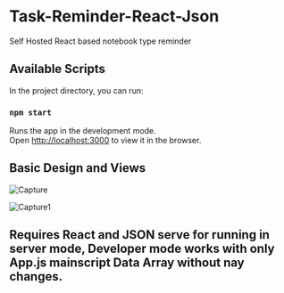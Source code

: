 # Task-Reminder-React-Json
Self Hosted React based notebook type reminder 
## Available Scripts

In the project directory, you can run:

### `npm start`

Runs the app in the development mode.\
Open [http://localhost:3000](http://localhost:3000) to view it in the browser.

## Basic Design and Views 
![Capture](https://user-images.githubusercontent.com/72495317/119236951-e137a000-bb57-11eb-805c-eccbfb147c29.PNG)

![Capture1](https://user-images.githubusercontent.com/72495317/119236957-e7c61780-bb57-11eb-8d0e-7a9d3d1ef306.PNG)

## Requires React and JSON serve for running in server mode, Developer mode works with only App.js mainscript Data Array without nay changes.
